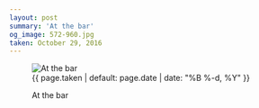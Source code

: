 ```yaml
---
layout: post
summary: 'At the bar'
og_image: 572-960.jpg
taken: October 29, 2016
---
```


<figure class="post" data-src="{{ site.assets_url }}/{{ page.og_image }}">
<img alt="At the bar" sizes="(min-width: 700px) 50vw, calc(100vw - 2rem)" src="{{ site.assets_url }}/572-480.jpg" srcset="{{ site.assets_url }}/572-240.jpg 240w, {{ site.assets_url }}/572-480.jpg 480w, {{ site.assets_url }}/572-720.jpg 720w, {{ site.assets_url }}/572-960.jpg 960w"/>
<figcaption>
<time>{{ page.taken | default: page.date | date: "%B %-d, %Y" }}</time>
<p>At the bar</p>
</figcaption>
</figure>
